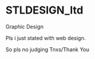 # STLDESIGN_ltd

Graphic Design 

Pls i just stated with web design.

So pls no judging 
Tnxs/Thank You
